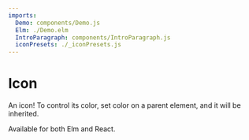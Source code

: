 ```yaml
---
imports:
  Demo: components/Demo.js
  Elm: ./Demo.elm
  IntroParagraph: components/IntroParagraph.js
  iconPresets: ./_iconPresets.js
---
```


# Icon

<IntroParagraph>

An icon! To control its color, set color on a parent element, and it will be inherited.

Available for both Elm and React.

</IntroParagraph>

<Demo presets={iconPresets} elm={Elm.Icon.Demo} />
